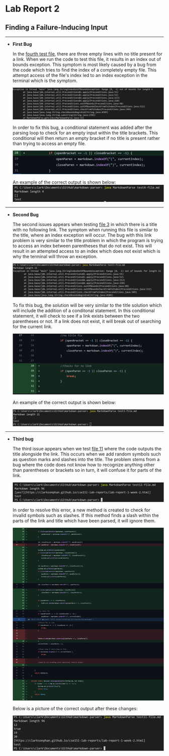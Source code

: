 # Lab Report 2

## Finding a Failure-Inducing Input

---
 - **First Bug**

    In the [fourth test file](test4-file.md), there are three empty lines with no title present for a link. When we run the code to test this file, it results in an index out of bounds exception. This symptom is most likely caused by a bug from the code which tries to find the index of a completely empty file. This attempt access of the file's index led to an index exception in the terminal which is the symptom.

    ![test4-error](test4-error.PNG)

    In order to fix this bug, a conditional statement was added after the parsing loop to check for an empty input within the title brackets. This conditional will then return an empty bracket if no title is present rather than trying to access an empty file.

    ![test4-commit](test4-commit.PNG)

    An example of the correct output is shown below:
    ![test4-work](test4-work.PNG)
---
- **Second Bug**

    The second issues appears when testing [file 3](test3-file.md) in which there is a title with no following link. The symptom when running this file is similar to the title, where an index exception will occur. The bug with this link problem is very similar to the title problem in which the program is trying to access an index between parentheses that do not exist. This will result in an attempted access to an index which does not exist which is why the terminal will throw an exception.

    ![test3-error](test3-error.PNG)

    To fix this bug, the solution will be very similar to the title solution which will include the addition of a conditonal statement. In this conditional statement, it will check to see if a link exists between the two parentheses or not. If a link does not exist, it will break out of searching for the current link.
    
    ![test3-commit](test3-commit.PNG)

    An example of the correct output is shown below:

    ![test3-work](test3-work.PNG)
---
- **Third bug**
    
    The third issue appears when we test [file 11](test11-file.md) where the code outputs the title alongside the link. This occurs when we add random symbols such as question marks and slashes into the title. The problem stems from a bug where the code does not know how to recognize anything other than parentheses or brackets so in turn, it will confuse it for parts of the link.

    ![test11-error](test11-error.PNG)

    In order to resolve this error, a new method is created to check for invalid symbols such as slashes. If this method finds a slash within the parts of the link and title which have been parsed, it will ignore them. 

    ![test11-commit](test11-commit.PNG)

    Below is a picture of the correct output after these changes:

    ![test11-work](test11-work.PNG)





    

